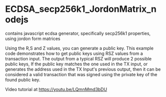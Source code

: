 # ECDSA_secp256k1_JordonMatrix_nodejs 
contains javascript ecdsa generator, specifically secp256k1 properties, using jordon form matrices

Using the R,S and Z values, you can generate a public key.
This example code demonstrates how to get public keys using RSZ values from a transaction input.
The output from a typical RSZ will produce 2 possible public keys,
If the public key matches the one used in the TX input, or generates the address used in the TX Input's previous output, then it can be considered a valid transaction that was signed using the private key of the found public key.

Video tutorial at
https://youtu.be/LQmnMmd3bDU

